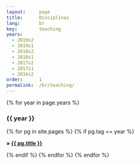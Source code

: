 ```yaml
---
layout:     page
title:      Disciplinas
lang:       br
key:        teaching
years:
  - 2019s2
  - 2019s1
  - 2018s2
  - 2018s1
  - 2017s2
  - 2017s1
  - 2016s2
order:      1
permalink:  /br/teaching/
---
```

<p>
{% for year in page.years %}
<h3 class="small-title dark-back-metal"> {{ year }} </h3>
{% for pg in site.pages %}
  {% if pg.tag == year %}
  <p class="excerpt">
  <strong> &raquo;
    <a href="{{ pg.url | prepend: site.baseurl }}">
    {{ pg.title }}</a> <br>
  </strong>
  </p>
  {% endif %}
{% endfor %}
{% endfor %}
</p>

